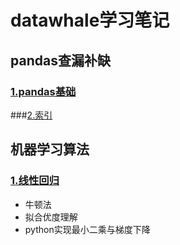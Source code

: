 # datawhale学习笔记
## pandas查漏补缺
### [1.pandas基础](https://nbviewer.jupyter.org/github/yeahjinfu/pandas--/blob/master/PandasKnownAfter.ipynb#)
###[2.索引](https://nbviewer.jupyter.org/github/yeahjinfu/pandas--/blob/master/pandas2%E7%B4%A2%E5%BC%95.ipynb)
## 机器学习算法
### [1.线性回归](https://nbviewer.jupyter.org/github/yeahjinfu/pandas--/blob/master/ML1%E5%9B%9E%E5%BD%92.ipynb)
- 牛顿法
- 拟合优度理解
- python实现最小二乘与梯度下降
